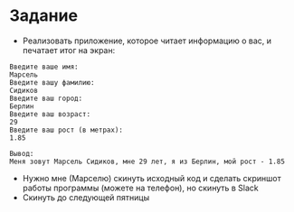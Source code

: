 # Задание

* Реализовать приложение, которое читает информацию о вас, и печатает итог на экран:

```
Введите ваше имя:
Марсель
Введите вашу фамилию:
Сидиков
Введите ваш город:
Берлин
Введите ваш возраст:
29
Введите ваш рост (в метрах):
1.85

Вывод:
Меня зовут Марсель Сидиков, мне 29 лет, я из Берлин, мой рост - 1.85
```

* Нужно мне (Марселю) скинуть исходный код и сделать скриншот работы программы (можете на телефон), но скинуть в Slack
* Скинуть до следующей пятницы